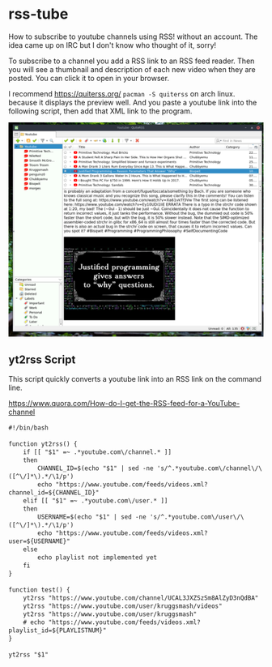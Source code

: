 # rss-tube

How to subscribe to youtube channels using RSS! without an account. The idea came up on IRC but I don't know who thought of it, sorry!

To subscribe to a channel you add a RSS link to an RSS feed reader. Then you will see a thumbnail and description of each new video when they are posted. You can click it to open in your browser.

I recommend https://quiterss.org/ `pacman -S quiterss` on arch linux. because it displays the preview well. And you paste a youtube link into the following script, then add that XML link to the program.

![rsstube](rsstube.png)

## yt2rss Script

This script quickly converts a youtube link into an RSS link on the command line.

https://www.quora.com/How-do-I-get-the-RSS-feed-for-a-YouTube-channel

```
#!/bin/bash

function yt2rss() {
	if [[ "$1" =~ .*youtube.com\/channel.* ]]
	then
		CHANNEL_ID=$(echo "$1" | sed -ne 's/^.*youtube.com\/channel\/\([^\/]*\).*/\1/p')
		echo "https://www.youtube.com/feeds/videos.xml?channel_id=${CHANNEL_ID}"
	elif [[ "$1" =~ .*youtube.com\/user.* ]]
	then
		USERNAME=$(echo "$1" | sed -ne 's/^.*youtube.com\/user\/\([^\/]*\).*/\1/p')
		echo "https://www.youtube.com/feeds/videos.xml?user=${USERNAME}"
	else
		echo playlist not implemented yet
	fi
}

function test() {
	yt2rss "https://www.youtube.com/channel/UCAL3JXZSzSm8AlZyD3nQdBA"
	yt2rss "https://www.youtube.com/user/kruggsmash/videos"
	yt2rss "https://www.youtube.com/user/kruggsmash"
	# echo "https://www.youtube.com/feeds/videos.xml?playlist_id=${PLAYLISTNUM}"
}

yt2rss "$1"
```
